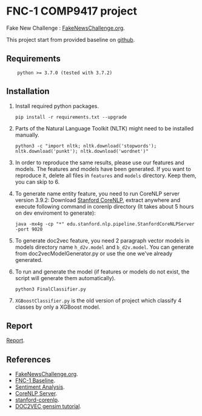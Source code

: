 # FNC-1 COMP9417 project

Fake New Challenge : [FakeNewsChallenge.org](http://fakenewschallenge.org).

This project start from provided baseline on [github](https://github.com/FakeNewsChallenge/fnc-1-baseline).

## Requirements

        python >= 3.7.0 (tested with 3.7.2)

## Installation

1.  Install required python packages.

        pip install -r requirements.txt --upgrade

2.  Parts of the Natural Language Toolkit (NLTK) might need to be installed manually.

        python3 -c "import nltk; nltk.download('stopwords'); nltk.download('punkt'); nltk.download('wordnet')"

3.  In order to reproduce the same results, please use our features and models. The features and models have been generated. If you want to reproduce it, delete all files in `features` and `models` directory. Keep them, you can skip to 6.

4.  To generate name entity feature, you need to run CoreNLP server version 3.9.2: Download [Stanford CoreNLP](https://stanfordnlp.github.io/CoreNLP/history.html), extract anywhere and execute following command in corenlp directory (It takes about 5 hours on dev enviroment to generate):

        java -mx4g -cp "*" edu.stanford.nlp.pipeline.StanfordCoreNLPServer -port 9020

5.  To generate doc2vec feature, you need 2 paragraph vector models in models directory name `h_d2v.model` and `b_d2v.model`. You can generate from doc2vecModelGenerator.py or use the one we've already generated.

6.  To run and generate the model (if features or models do not exist, the script will generate them automatically).

        python3 FinalClassifier.py

7.  `XGBoostClassifier.py` is the old version of project which classify 4 classes by only a XGBoost model.

## Report
[Report](report.pdf).


## References

- [FakeNewsChallenge.org](http://fakenewschallenge.org).
- [FNC-1 Baseline](https://github.com/FakeNewsChallenge/fnc-1-baseline).
- [Sentiment Analysis](http://www.nltk.org/howto/sentiment.html).
- [CoreNLP Server](https://stanfordnlp.github.io/CoreNLP/index.html).
- [stanford-corenlp](https://github.com/Lynten/stanford-corenlp).
- [DOC2VEC gensim tutorial](https://medium.com/@mishra.thedeepak/doc2vec-simple-implementation-example-df2afbbfbad5).
